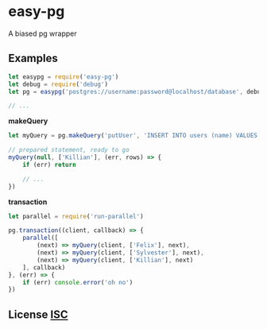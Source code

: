 # easy-pg
A biased pg wrapper


## Examples

``` javascript
let easypg = require('easy-pg')
let debug = require('debug')
let pg = easypg('postgres://username:password@localhost/database', debug)

// ...
```

**makeQuery**
``` javascript
let myQuery = pg.makeQuery('putUser', 'INSERT INTO users (name) VALUES ($1)')

// prepared statement, ready to go
myQuery(null, ['Killian'], (err, rows) => {
	if (err) return

	// ...
})
```


**transaction**
``` javascript
let parallel = require('run-parallel')

pg.transaction((client, callback) => {
	parallel([
		(next) => myQuery(client, ['Felix'], next),
		(next) => myQuery(client, ['Sylvester'], next),
		(next) => myQuery(client, ['Killian'], next)
	], callback)
}, (err) => {
	if (err) console.error('oh no')
})

```


## License [ISC](LICENSE)

